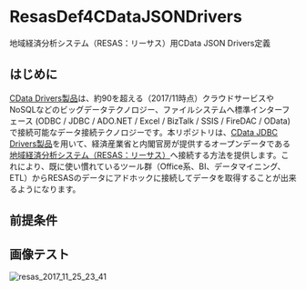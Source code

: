 # ResasDef4CDataJSONDrivers
地域経済分析システム（RESAS：リーサス）用CData JSON Drivers定義

## はじめに

[CData Drivers製品](https://www.cdata.com/jp/drivers)は、約90を超える（2017/11時点）クラウドサービスやNoSQLなどのビッグデータテクノロジー、ファイルシステムへ標準インターフェース (ODBC / JDBC / ADO.NET / Excel / BizTalk / SSIS / FireDAC / OData)で接続可能なデータ接続テクノロジーです。本リポジトリは、[CData JDBC Drivers製品](https://www.cdata.com/jp/drivers/json/)を用いて、経済産業省と内閣官房が提供するオープンデータである[地域経済分析システム（RESAS：リーサス）](https://resas.go.jp/)へ接続する方法を提供します。これにより、既に使い慣れているツール群（Office系、BI、データマイニング、ETL）からRESASのデータにアドホックに接続してデータを取得することが出来るようになります。

## 前提条件






## 画像テスト

![resas_2017_11_25_23_41](https://user-images.githubusercontent.com/30857122/33231566-7c402b2c-d23a-11e7-9c14-be53db9a7635.jpg)
